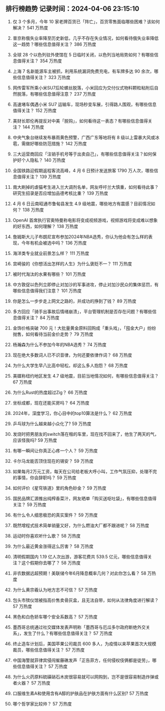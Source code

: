 
## 排行榜趋势 记录时间：2024-04-06 23:15:10
  
  1. 仅 3 个多月，今年 10 家老牌百货已「阵亡」，百货零售面临哪些困难？该如何解决？ 541 万热度
    
  2. 普京称俄失业率降至历史新低，几乎不存在失业情况，如何看待俄失业率降低这一趋势？哪些信息值得关注？ 386 万热度
    
  3. 全球 28 个以色列驻外使馆在 5 日临时关闭，以色列当地局势如何？有哪些信息值得关注？ 354 万热度
    
  4. 上海 7 名新能源车主被抓，利用系统漏洞免费充电，有车牌多达 90 余次，哪些信息值得关注？ 323 万热度
    
  5. 网传雷军所乘小米SU7后轮螺丝脱落，小米回应为交付仪式物料颗粒粘附后自然脱落，有哪些信息值得注意？ 237 万热度
    
  6. 高速堵车偶遇小米 SU7 运输车，现场秒变车展，引得路人围观，有哪些信息值得关注？ 152 万热度
    
  7. 美财长耶伦再提反对中美「脱钩」，如何看待这一表态？有哪些信息值得关注？ 144 万热度
    
  8. 中央气象台继续发布暴雨黄色预警，广西广东等地将有 8 级以上雷暴大风或冰雹，需做好哪些防范措施？ 142 万热度
    
  9. 三大运营商回应「注销手机号等于出卖自己」，有哪些信息值得关注？如何保护好个人隐私？ 140 万热度
    
  10. 全国铁路迎假期返程客流高峰，4 月 6 日预计发送旅客 1790 万人次，哪些信息值得关注？ 139 万热度
    
  11. 南大刷掉的虐猫考生进入兰大调剂名单，网友呼吁兰大慎重，如何看待此事？研究生招录是否应增加品德考核比重？ 139 万热度
    
  12. 4 月 6 日云南昭通市鲁甸县发生 4.9 级地震，哪些地方有震感？目前情况如何？ 138 万热度
    
  13. OpenAI 首席执行官奥特曼称电影将变成视频游戏，视频游戏将变成难以想象的好东西，如何理解？ 138 万热度
    
  14. 詹姆斯大儿子布朗尼宣布参加2024年NBA选秀，你认为他会有怎么样的表现，今年有机会被选中吗？ 136 万热度
    
  15. 海洋类专业就业前景怎么样？ 111 万热度
    
  16. 宫崎骏的《你想活出怎样的人生》为什么褒贬不一？ 111 万热度
    
  17. 被时代淘汰的水果有哪些？ 101 万热度
    
  18. 中方敦促以色列立即停止对加沙的军事进攻，停止对加沙民众的集体惩罚，有哪些信息值得我们注意？ 101 万热度
    
  19. 你是怎么一步步走上网文之路的，并成功的挣到了钱？ 89 万热度
    
  20. 多方回应「骑手出事故后情绪崩溃」，平台管理机制是否存在问题？有哪些信息值得关注？ 84 万热度
    
  21. 金饰价格突破 700 元！大批量黄金原料回购成「重头戏」，「囤金大户」纷纷抛售，如何看待当前金价走势？ 79 万热度
    
  22. 杨瀚森为什么不参加今年的NBA选秀？ 74 万热度
    
  23. 现在绝大多数词人已不识音律，为何还要依律作词？ 68 万热度
    
  24. 为什么大学生早八比高中轻松，却这么多人抱怨？ 68 万热度
    
  25. 美媒称纽约地区发生 4.7 级地震，目前当地情况如何，有哪些信息值得关注？ 67 万热度
    
  26. 为什么Rust的热度超过Zig？ 66 万热度
    
  27. 坐标成都，现在还能买房吗？ 64 万热度
    
  28. 2024年，深度学习，你心目中的top10算法是什么？ 62 万热度
    
  29. 乒乓球为什么越来越小众化了? 59 万热度
    
  30. 发烧时把男朋友的switch落在租的车里，现在找不回来了，他生了两天的气，应该怪我吗? 59 万热度
    
  31. 有哪一瞬间让你真正心疼一个人？ 59 万热度
    
  32. 卡尔马龙能否顶住现在的锡安？ 59 万热度
    
  33. 如果每月2万元工资，每天在公司给老板大呼小叫，工作气氛压抑，处理不完的事情，你会辞职吗？ 59 万热度
    
  34. 如何评价《星穹铁道》里的角色砂金？ 59 万热度
    
  35. 国民品牌汇源推出纯榨香菜汁，网友晒单「购买送呕吐袋」，有哪些信息值得关注？ 59 万热度
    
  36. 有什么令人细思极恐的真实案件？ 59 万热度
    
  37. 既然增程式技术简单销量又好，为什么燃油大厂都不跟进呢？ 58 万热度
    
  38. 运动时你喜欢听什么歌？ 58 万热度
    
  39. 为什么最近黄金涨得这么厉害？ 58 万热度
    
  40. 清明假期国内 1.19 亿人次出游，游客花费共 539.5 亿元，哪些信息值得关注？这个假期你去哪了？ 58 万热度
    
  41. 非农数据远超预期！美联储今年6月降息概率几何？对此你怎么看？ 58 万热度
    
  42. 为什么黄宗羲认为地方志不可信？ 57 万热度
    
  43. 包头市殡仪馆被指高价售卖骨灰盒，且无法自带，如何从法律角度进行解读？ 57 万热度
    
  44. 黑色和白色轿车哪个安全系数高？ 57 万热度
    
  45. 墨西哥总统通过社交媒体发表声明称「墨西哥与厄瓜多尔政府断绝外交关系」，发生了什么？有哪些信息值得关注？ 57 万热度
    
  46. 终止造车计划后，美国苹果公司裁员 600 多人，为疫情以来苹果首次大规模裁员，哪些信息值得关注？ 57 万热度
    
  47. 中国海警就菲律宾侵闯鲎藤礁发声「正告菲方，任何侵权伎俩都是徒劳」，哪些信息值得关注？ 57 万热度
    
  48. 为什么火药原料硫磺硝石木炭很容易就可以网购到，岂不是很容易制造炸弹或者火器？ 57 万热度
    
  49. 口服维生素A和使用含有A醇的护肤品在护肤方面有什么区别? 57 万热度
    
  50. 哪个哲学家比较帅？ 57 万热度
    